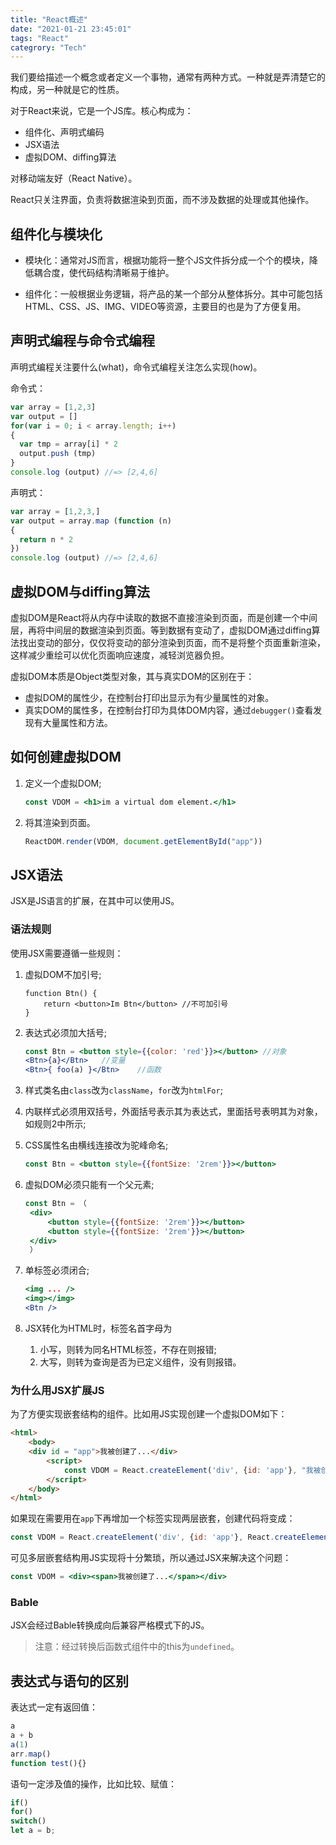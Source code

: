 ```yaml
---
title: "React概述"
date: "2021-01-21 23:45:01"
tags: "React"
categrory: "Tech"
---
```



我们要给描述一个概念或者定义一个事物，通常有两种方式。一种就是弄清楚它的构成，另一种就是它的性质。

<!-- end -->

对于React来说，它是一个JS库。核心构成为：

- 组件化、声明式编码
- JSX语法
- 虚拟DOM、diffing算法

对移动端友好（React Native）。

React只关注界面，负责将数据渲染到页面，而不涉及数据的处理或其他操作。

## 组件化与模块化

- 模块化：通常对JS而言，根据功能将一整个JS文件拆分成一个个的模块，降低耦合度，使代码结构清晰易于维护。

- 组件化：一般根据业务逻辑，将产品的某一个部分从整体拆分。其中可能包括HTML、CSS、JS、IMG、VIDEO等资源，主要目的也是为了方便复用。

## 声明式编程与命令式编程

声明式编程关注要什么(what)，命令式编程关注怎么实现(how)。

命令式：

```js
var array = [1,2,3]
var output = []
for(var i = 0; i < array.length; i++) 
{
  var tmp = array[i] * 2
  output.push (tmp)
}
console.log (output) //=> [2,4,6]
```

声明式：

```js
var array = [1,2,3,]
var output = array.map (function (n) 
{
  return n * 2
})
console.log (output) //=> [2,4,6]
```

## 虚拟DOM与diffing算法

虚拟DOM是React将从内存中读取的数据不直接渲染到页面，而是创建一个中间层，再将中间层的数据渲染到页面。等到数据有变动了，虚拟DOM通过diffing算法找出变动的部分，仅仅将变动的部分渲染到页面，而不是将整个页面重新渲染，这样减少重绘可以优化页面响应速度，减轻浏览器负担。

虚拟DOM本质是Object类型对象，其与真实DOM的区别在于：

- 虚拟DOM的属性少，在控制台打印出显示为有少量属性的对象。
- 真实DOM的属性多，在控制台打印为具体DOM内容，通过`debugger()`查看发现有大量属性和方法。

## 如何创建虚拟DOM

1. 定义一个虚拟DOM;

   ```jsx
   const VDOM = <h1>im a virtual dom element.</h1>
   ```

2. 将其渲染到页面。

   ```jsx
   ReactDOM.render(VDOM, document.getElementById("app"))		
   ```

## JSX语法

JSX是JS语言的扩展，在其中可以使用JS。

### 语法规则

使用JSX需要遵循一些规则：

1. 虚拟DOM不加引号;

   ```JSX
   function Btn() {
       return <button>Im Btn</button> //不可加引号
   }
   ```

2. 表达式必须加大括号;

   ```jsx
   const Btn = <button style={{color: 'red'}}></button>	//对象
   <Btn>{a}</Btn>	//变量
   <Btn>{ foo(a) }</Btn>	//函数
   ```

3. 样式类名由`class`改为`className`，`for`改为`htmlFor`;

4. 内联样式必须用双括号，外面括号表示其为表达式，里面括号表明其为对象，如规则2中所示;

5. CSS属性名由横线连接改为驼峰命名;

   ```jsx
   const Btn = <button style={{fontSize: '2rem'}}></button>
   ```

6. 虚拟DOM必须只能有一个父元素;

   ```jsx
   const Btn = （
   	<div>
   		<button style={{fontSize: '2rem'}}></button>
   		<button style={{fontSize: '2rem'}}></button>
   	</div>
   	）
   ```

7. 单标签必须闭合;

   ```jsx
   <img ... />
   <img></img>
   <Btn />
   ```

8. JSX转化为HTML时，标签名首字母为

   1. 小写，则转为同名HTML标签，不存在则报错;
   2. 大写，则转为查询是否为已定义组件，没有则报错。

### 为什么用JSX扩展JS

为了方便实现嵌套结构的组件。比如用JS实现创建一个虚拟DOM如下：

```html
<html>
    <body>
    <div id = "app">我被创建了...</div>
        <script>
        	const VDOM = React.createElement('div', {id: 'app'}, "我被创建了...");
        </script>
    </body>
</html>
```

如果现在需要用在`app`下再增加一个标签实现两层嵌套，创建代码将变成：

```jsx
const VDOM = React.createElement('div', {id: 'app'}, React.createElement('span'，"我被创建了..."));
```

可见多层嵌套结构用JS实现将十分繁琐，所以通过JSX来解决这个问题：

```jsx
const VDOM = <div><span>我被创建了...</span></div>
```

### Bable

JSX会经过Bable转换成向后兼容严格模式下的JS。

> 注意：经过转换后函数式组件中的this为`undefined`。

## 表达式与语句的区别

表达式一定有返回值：

```jsx
a
a + b
a(1)
arr.map()
function test(){}
```

语句一定涉及值的操作，比如比较、赋值：

```jsx
if()
for()
switch()
let a = b;
```



## 


